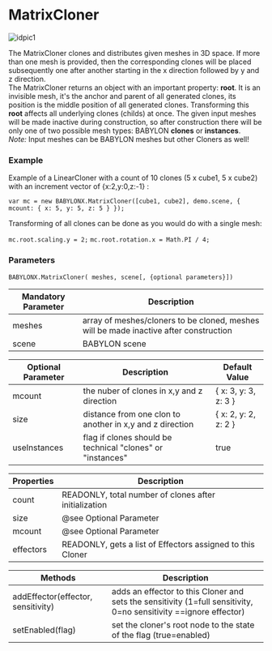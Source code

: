 

# MatrixCloner

![idpic1](/img/extensions/clonerSystem/matrixcloner.jpg "MatrixCloner")

The MatrixCloner clones and distributes given meshes in 3D space. If more than one mesh is provided, then the corresponding clones will be placed subsequently one after another starting in the x direction followed by y and z direction.  
The MatrixCloner returns an object with an important property: **root**. It is an invisible mesh, it's the anchor and parent of all generated clones, its position is the middle position of all generated clones. Transforming this **root** affects all underlying clones (childs) at once. The given input meshes will be made inactive during construction, so after construction there will be only one of two possible mesh types: BABYLON **clones** or **instances**.  
*Note:* Input meshes can be BABYLON meshes but other Cloners as well!

### Example
Example of a LinearCloner with a count of 10 clones (5 x cube1, 5 x cube2) with an increment vector of {x:2,y:0,z:-1} :

`var mc = new BABYLONX.MatrixCloner([cube1, cube2], demo.scene, { mcount: { x: 5, y: 5, z: 5 } });`

Transforming of all clones can be done as you would do with a single mesh:

`mc.root.scaling.y = 2;`
`mc.root.rotation.x = Math.PI / 4;`


### Parameters
`BABYLONX.MatrixCloner( meshes, scene[, {optional parameters}])` 

Mandatory Parameter | Description 
--------------------|------------
meshes| array of meshes/cloners to be cloned, meshes will be made inactive after construction
scene|BABYLON scene

Optional Parameter | Description | Default Value
-------------------|-------------|--------------
mcount | the nuber of clones in x,y and z direction | { x: 3, y: 3, z: 3 }
size| distance from one clon to another in  x,y and z direction | { x: 2, y: 2, z: 2 }
useInstances| flag if clones should be technical "clones" or "instances" | true


Properties | Description 
------------|-------------
count |READONLY, total number of clones after initialization
size| @see Optional Parameter
mcount| @see Optional Parameter
effectors| READONLY, gets a list of Effectors assigned to this Cloner

Methods | Description 
------------|-------------
addEffector(effector, sensitivity)| adds an effector to this Cloner and sets the sensitivity (1=full sensitivity, 0=no sensitivity ==ignore effector)
setEnabled(flag)|set the cloner's root node to the state of the flag (true=enabled) 
